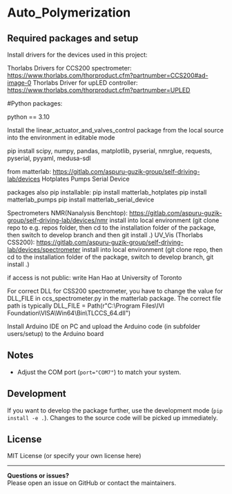 # Auto_Polymerization




## Required packages and setup


Install drivers for the devices used in this project:

Thorlabs Drivers for CCS200 spectrometer: https://www.thorlabs.com/thorproduct.cfm?partnumber=CCS200#ad-image-0 
Thorlabs Driver for upLED controller: https://www.thorlabs.com/thorproduct.cfm?partnumber=UPLED 


#Python packages:

python == 3.10

Install the linear_actuator_and_valves_control package from the local source into the environment in editable mode

pip install scipy, numpy, pandas, matplotlib, pyserial, nmrglue, requests, pyserial, pyyaml, medusa-sdl 

from matterlab:
https://gitlab.com/aspuru-guzik-group/self-driving-lab/devices
Hotplates
Pumps
Serial Device

packages also pip installable: 
pip install matterlab_hotplates
pip install matterlab_pumps
pip install matterlab_serial_device

Spectrometers
NMR(Nanalysis Benchtop): https://gitlab.com/aspuru-guzik-group/self-driving-lab/devices/nmr install into local environment (git clone repo to e.g. repos folder, then cd to the installation folder of the package, then switch to develop branch and then git install .)
UV_Vis (Thorlabs CSS200): https://gitlab.com/aspuru-guzik-group/self-driving-lab/devices/spectrometer install into local environment (git clone repo, then cd to the installation folder of the package,  switch to develop branch, git install .)

if access is not public: write Han Hao at University of Toronto




For correct DLL for CSS200 spectrometer, you have to change the value for DLL_FILE in ccs_spectrometer.py in the matterlab package.
The correct file path is typically DLL_FILE = Path(r"C:\Program Files\IVI Foundation\VISA\Win64\Bin\TLCCS_64.dll")

Install Arduino IDE on PC and upload the Arduino code (in subfolder users/setup) to the Arduino board

## Notes
- Adjust the COM port (`port="COM7"`) to match your system.


## Development

If you want to develop the package further, use the development mode (`pip install -e .`). Changes to the source code will be picked up immediately.

## License
MIT License (or specify your own license here)

---

**Questions or issues?**  
Please open an issue on GitHub or contact the maintainers.
